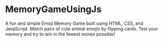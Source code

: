 # MemoryGameUsingJs
A fun and simple Emoji Memory Game built using HTML, CSS, and JavaScript. Match pairs of cute animal emojis by flipping cards. Test your memory and try to win in the fewest moves possible!
